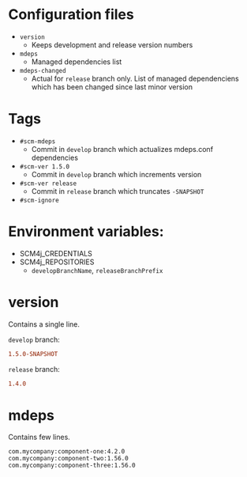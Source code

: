 # Configuration files
- `version`
  - Keeps development and release version numbers
- `mdeps`
  - Managed dependencies list
- `mdeps-changed`
  - Actual for `release` branch only. List of managed dependenciens which has been changed since last minor version

# Tags
- `#scm-mdeps`
  - Commit in `develop` branch which actualizes mdeps.conf dependencies
- `#scm-ver 1.5.0`
  - Commit in `develop` branch which increments version
- `#scm-ver release`
  - Commit in `release` branch which truncates `-SNAPSHOT`
- `#scm-ignore`

# Environment variables:
- SCM4j_CREDENTIALS  
- SCM4j_REPOSITORIES
  - `developBranchName`, `releaseBranchPrefix`
  
# version

Contains a single line.

`develop` branch:
```ini
1.5.0-SNAPSHOT
```
`release`  branch:
```ini
1.4.0
```  

# mdeps

Contains few lines.

```
com.mycompany:component-one:4.2.0
com.mycompany:component-two:1.56.0
com.mycompany:component-three:1.56.0
```
